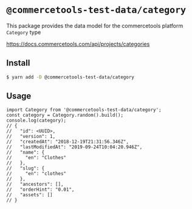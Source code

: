 # `@commercetools-test-data/category`

This package provides the data model for the commercetools platform `Category` type

https://docs.commercetools.com/api/projects/categories

## Install

```bash
$ yarn add -D @commercetools-test-data/category
```

## Usage

```tsx
import Category from '@commercetools-test-data/category';
const category = Category.random().build();
console.log(category);
// {
//   "id": <UUID>,
//   "version": 1,
//   "createdAt": "2018-12-19T21:31:56.346Z",
//   "lastModifiedAt": "2019-09-24T10:04:20.946Z",
//   "name": {
//     "en": "Clothes"
//   },
//   "slug": {
//     "en": "clothes"
//   },
//   "ancestors": [],
//   "orderHint": "0.01",
//   "assets": []
// }
```
